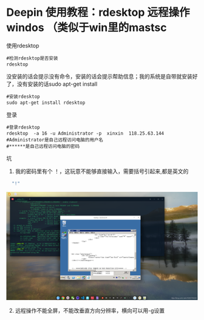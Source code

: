 # Deepin 使用教程：rdesktop 远程操作windos （类似于win里的mastsc

使用rdesktop
```shell
#检测rdesktop是否安装
rdesktop
```
没安装的话会提示没有命令，安装的话会提示帮助信息；我的系统是自带就安装好了，没有安装的话sudo apt-get install 
```shell
#安装rdesktop
sudo apt-get install rdesktop
```
登录
```shell
#登录rdesktop
rdesktop  -a 16 -u Administrator -p  xinxin  118.25.63.144 
#Administrator是自己远程访问电脑的用户名
#******是自己远程访问电脑的密码
```
坑

 1. 我的密码里有个 ！，这玩意不能够直接输入，需要括号引起来,都是英文的

```bash
  "!"  
```

![](https://raw.githubusercontent.com/BeyondXinXin/BeyondXinXIn/main/20211211/xxx.48p5vacue9q0.png)

 2. 远程操作不能全屏，不能改垂直方向分辨率，横向可以用-g设置




